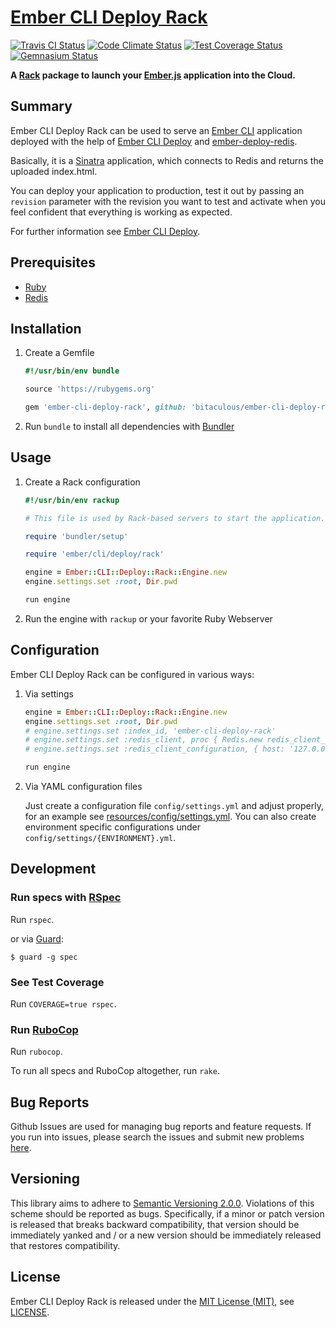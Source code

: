 [Ember CLI Deploy Rack]
=======================

[![Travis CI Status][Travis CI Status]][Travis CI]
[![Code Climate Status][Code Climate Status]][Code Climate]
[![Test Coverage Status][Test Coverage Status]][Test Coverage]
[![Gemnasium Status][Gemnasium Status]][Gemnasium]

**A [Rack] package to launch your [Ember.js] application into the Cloud.**

Summary
-------

Ember CLI Deploy Rack can be used to serve an [Ember CLI] application deployed with the help of [Ember CLI Deploy] and
[ember-deploy-redis].

Basically, it is a [Sinatra] application, which connects to Redis and returns the uploaded index.html.

You can deploy your application to production, test it out by passing an `revision` parameter with the revision you want
to test and activate when you feel confident that everything is working as expected.

For further information see [Ember CLI Deploy].

Prerequisites
-------------

* [Ruby]
* [Redis]

Installation
------------

1. Create a Gemfile

    ```ruby
    #!/usr/bin/env bundle

    source 'https://rubygems.org'

    gem 'ember-cli-deploy-rack', github: 'bitaculous/ember-cli-deploy-rack', require: false
    ```

2. Run `bundle` to install all dependencies with [Bundler]

Usage
-----

1. Create a Rack configuration

    ```ruby
    #!/usr/bin/env rackup

    # This file is used by Rack-based servers to start the application.

    require 'bundler/setup'

    require 'ember/cli/deploy/rack'

    engine = Ember::CLI::Deploy::Rack::Engine.new
    engine.settings.set :root, Dir.pwd

    run engine
    ```

2. Run the engine with `rackup` or your favorite Ruby Webserver

Configuration
-------------

Ember CLI Deploy Rack can be configured in various ways:

1. Via settings

    ```ruby
    engine = Ember::CLI::Deploy::Rack::Engine.new
    engine.settings.set :root, Dir.pwd
    # engine.settings.set :index_id, 'ember-cli-deploy-rack'
    # engine.settings.set :redis_client, proc { Redis.new redis_client_configuration }
    # engine.settings.set :redis_client_configuration, { host: '127.0.0.1', ... }

    run engine
    ```

2. Via YAML configuration files

    Just create a configuration file `config/settings.yml` and adjust properly, for an example see
    [resources/config/settings.yml]. You can also create environment specific configurations under
    `config/settings/{ENVIRONMENT}.yml`.

Development
-----------

### Run specs with [RSpec]

Run `rspec`.

or via [Guard]:

```
$ guard -g spec
```

### See Test Coverage

Run `COVERAGE=true rspec`.

### Run [RuboCop]

Run `rubocop`.

To run all specs and RuboCop altogether, run `rake`.

Bug Reports
-----------

Github Issues are used for managing bug reports and feature requests. If you run into issues, please search the issues
and submit new problems [here].

Versioning
----------

This library aims to adhere to [Semantic Versioning 2.0.0]. Violations of this scheme should be reported as bugs.
Specifically, if a minor or patch version is released that breaks backward compatibility, that version should be
immediately yanked and / or a new version should be immediately released that restores compatibility.

License
-------

Ember CLI Deploy Rack is released under the [MIT License (MIT)], see [LICENSE].

[Bundler]: http://bundler.io "The best way to manage a Ruby application's gems"
[Code Climate]: https://codeclimate.com/github/bitaculous/ember-cli-deploy-rack "Ember CLI Deploy Rack at Code Climate"
[Code Climate Status]: https://img.shields.io/codeclimate/github/bitaculous/ember-cli-deploy-rack.svg?style=flat "Code Climate Status"
[Ember CLI]: http://www.ember-cli.com "The command line interface for ambitious web applications."
[Ember CLI Deploy Rack]: https://bitaculous.github.io/ember-cli-deploy-rack/ "A Rack package to launch your Ember.js application into the Cloud."
[Ember CLI Deploy]: http://ember-cli.github.io/ember-cli-deploy "Simple, flexible deployment for your Ember app"
[ember-deploy-redis]: https://github.com/ember-cli-deploy/ember-cli-deploy-redis "An ember-cli-deploy plugin to upload index.html to a Redis store."
[Ember.js]: http://emberjs.com "A framework for creating ambitious web applications."
[Foreman]: http://ddollar.github.io/foreman "Manage Procfile-based applications"
[Gemnasium]: https://gemnasium.com/bitaculous/ember-cli-deploy-rack "Ember CLI Deploy Rack at Gemnasium"
[Gemnasium Status]: https://img.shields.io/gemnasium/bitaculous/ember-cli-deploy-rack.svg?style=flat "Gemnasium Status"
[Guard]: http://guardgem.org "A command line tool to easily handle events on file system modifications."
[here]: https://github.com/bitaculous/ember-cli-deploy-rack/issues "Github Issues"
[LICENSE]: https://raw.githubusercontent.com/bitaculous/ember-cli-deploy-rack/master/LICENSE "License"
[MIT License (MIT)]: http://opensource.org/licenses/MIT "The MIT License (MIT)"
[Rack]: http://rack.github.io "A Ruby Webserver Interface"
[Redis]: http://redis.io "An open source, BSD licensed, advanced key-value cache and store."
[resources/config/settings.yml]: https://github.com/bitaculous/ember-cli-deploy-rack/blob/master/resources/config/settings.yml "Sample YAML configuration"
[RSpec]: http://rspec.info "Behaviour Driven Development for Ruby"
[RuboCop]: https://github.com/bbatsov/rubocop "A Ruby static code analyzer, based on the community Ruby style guide."
[Ruby]: https://www.ruby-lang.org "A dynamic, open source programming language with a focus on simplicity and productivity."
[Semantic Versioning 2.0.0]: http://semver.org "Semantic Versioning 2.0.0"
[Sinatra]: http://www.sinatrarb.com "A DSL for quickly creating web applications in Ruby with minimal effort."
[Test Coverage]: https://codeclimate.com/github/bitaculous/ember-cli-deploy-rack "Test Coverage (Code Climate)"
[Test Coverage Status]: https://img.shields.io/codeclimate/coverage/github/bitaculous/ember-cli-deploy-rack.svg?style=flat "Test Coverage Status"
[Travis CI]: https://travis-ci.org/bitaculous/ember-cli-deploy-rack "Ember CLI Deploy Rack at Travis CI"
[Travis CI Status]: https://img.shields.io/travis/bitaculous/ember-cli-deploy-rack.svg?style=flat "Travis CI Status"